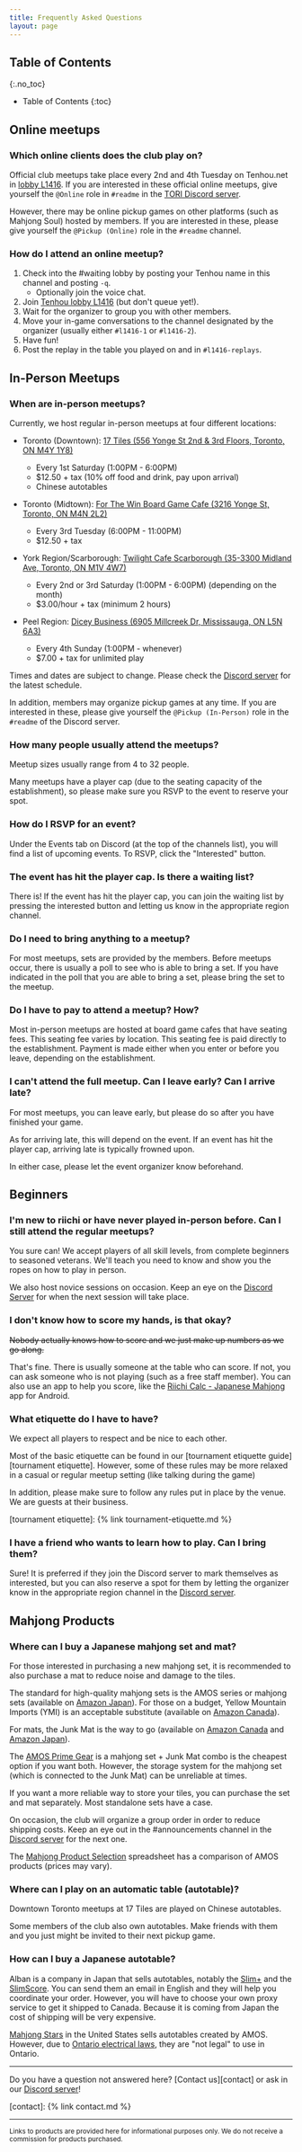 ```yaml
---
title: Frequently Asked Questions
layout: page
---
```


## Table of Contents
{:.no_toc}

* Table of Contents
{:toc}

## Online meetups

### Which online clients does the club play on?

Official club meetups take place every 2nd and 4th Tuesday on Tenhou.net in [lobby L1416][L1416].
If you are interested in these official online meetups, give yourself the `@Online` role in `#readme` in the [TORI Discord server][Discord].

However, there may be online pickup games on other platforms (such as Mahjong Soul) hosted by members. If you are interested in these, please give yourself the `@Pickup (Online)` role in the `#readme` channel.

[L1416]: http://tenhou.net/0/?L1416
[Discord]: https://discord.gg/S4SxKgw

### How do I attend an online meetup?

1. Check into the #waiting lobby by posting your Tenhou name in this channel and posting `-q`.
   - Optionally join the voice chat.
2. Join [Tenhou lobby L1416][L1416] (but don't queue yet!).
3. Wait for the organizer to group you with other members.
4. Move your in-game conversations to the channel designated by the organizer (usually either `#l1416-1` or `#l1416-2`).
5. Have fun!
6. Post the replay in the table you played on and in `#l1416-replays`.

## In-Person Meetups

### When are in-person meetups?

Currently, we host regular in-person meetups at four different locations:

- Toronto (Downtown): [17 Tiles (556 Yonge St 2nd & 3rd Floors, Toronto, ON M4Y 1Y8)](https://maps.app.goo.gl/tq2ZLD5bLwX1dzNM9)
  - Every 1st Saturday (1:00PM - 6:00PM)
  - $12.50 + tax  (10% off food and drink, pay upon arrival)
  - Chinese autotables

- Toronto (Midtown):  [For The Win Board Game Cafe (3216 Yonge St, Toronto, ON M4N 2L2)](https://maps.app.goo.gl/fiPTZan2QNBYkeVm7)
  - Every 3rd Tuesday (6:00PM - 11:00PM)
  - $12.50 + tax

- York Region/Scarborough: [Twilight Cafe Scarborough (35-3300 Midland Ave, Toronto, ON M1V 4W7)](https://maps.app.goo.gl/mC6kvyyekmex8bn9A)
  - Every 2nd or 3rd Saturday (1:00PM - 6:00PM) (depending on the month)
  - $3.00/hour + tax (minimum 2 hours)

- Peel Region: [Dicey Business (6905 Millcreek Dr, Mississauga, ON L5N 6A3)](https://maps.app.goo.gl/k4SPSewFNXyAJdWs7)
  - Every 4th Sunday (1:00PM - whenever)
  - $7.00 + tax for unlimited play

Times and dates are subject to change. Please check the [Discord server][Discord] for the latest schedule.

In addition, members may organize pickup games at any time. If you are interested in these, please give yourself the `@Pickup (In-Person)` role in the `#readme` of the Discord server.

### How many people usually attend the meetups?

Meetup sizes usually range from 4 to 32 people.

Many meetups have a player cap (due to the seating capacity of the establishment), so please make sure you RSVP to the event to reserve your spot.

### How do I RSVP for an event?

Under the Events tab on Discord (at the top of the channels list), you will find a list of upcoming events.
To RSVP, click the "Interested" button.

### The event has hit the player cap. Is there a waiting list?

There is! If the event has hit the player cap, you can join the waiting list by pressing the interested button and letting us know in the appropriate region channel.

### Do I need to bring anything to a meetup?

For most meetups, sets are provided by the members.
Before meetups occur, there is usually a poll to see who is able to bring a set.
If you have indicated in the poll that you are able to bring a set, please bring the set to the meetup.

### Do I have to pay to attend a meetup? How?

Most in-person meetups are hosted at board game cafes that have seating fees. This seating fee varies by location. This seating fee is paid directly to the establishment. Payment is made either when you enter or before you leave, depending on the establishment.

### I can't attend the full meetup. Can I leave early? Can I arrive late?

For most meetups, you can leave early, but please do so after you have finished your game.

As for arriving late, this will depend on the event. If an event has hit the player cap, arriving late is typically frowned upon.

In either case, please let the event organizer know beforehand.

## Beginners

### I'm new to riichi or have never played in-person before. Can I still attend the regular meetups?

You sure can! We accept players of all skill levels, from complete beginners to seasoned veterans. We'll teach you need to know and show you the ropes on how to play in person.

We also host novice sessions on occasion. Keep an eye on the [Discord Server][Discord] for when the next session will take place.

### I don't know how to score my hands, is that okay?

~~Nobody actually knows how to score and we just make up numbers as we go along.~~

That's fine. There is usually someone at the table who can score. If not, you can ask someone who is not playing (such as a free staff member).
You can also use an app to help you score, like the [Riichi Calc - Japanese Mahjong](https://play.google.com/store/apps/details?id=ric.ov.RiichiCalc) app for Android.

### What etiquette do I have to have?

We expect all players to respect and be nice to each other.

Most of the basic etiquette can be found in our [tournament etiquette guide][tournament etiquette]. However, some of these rules may be more relaxed in a casual or regular meetup setting (like talking during the game)

In addition, please make sure to follow any rules put in place by the venue. We are guests at their business.

[tournament etiquette]: {% link tournament-etiquette.md %}

### I have a friend who wants to learn how to play. Can I bring them?

Sure! It is preferred if they join the Discord server to mark themselves as interested, but you can also reserve a spot for them by letting the organizer know in the appropriate region channel in the [Discord server][Discord].

## Mahjong Products

### Where can I buy a Japanese mahjong set and mat?

For those interested in purchasing a new mahjong set, it is recommended to also purchase a mat to reduce noise and damage to the tiles.

The standard for high-quality mahjong sets is the AMOS series or mahjong sets (available on [Amazon Japan](https://www.amazon.co.jp/-/en/stores/page/D818D2ED-18D6-4915-8DBA-1965A3EBA4C0)). For those on a budget, Yellow Mountain Imports (YMI) is an acceptable substitute (available on [Amazon Canada](https://www.amazon.ca/Yellow-Mountain-Imports-Japanese-Mah-Jongg/dp/B003UU129U/)).

For mats, the Junk Mat is the way to go (available on [Amazon Canada](https://www.amazon.ca/dp/B0017KHW3A/) and [Amazon Japan](https://www.amazon.co.jp/dp/B096K7SL6R)).

The [AMOS Prime Gear](https://www.amazon.co.jp/dp/B09MLZX8TY) is a mahjong set + Junk Mat combo is the cheapest option if you want both.
However, the storage system for the mahjong set (which is connected to the Junk Mat) can be unreliable at times.

If you want a more reliable way to store your tiles, you can purchase the set and mat separately. Most standalone sets have a case.

On occasion, the club will organize a group order in order to reduce shipping costs. Keep an eye out in the #announcements channel in the [Discord server][Discord] for the next one.

The [Mahjong Product Selection](https://docs.google.com/spreadsheets/u/0/d/1u5MFDZ3NPIu9zMKaMlEK3RAh917qaGiU9aybyoPtGUY/edit) spreadsheet has a comparison of AMOS products (prices may vary).

### Where can I play on an automatic table (autotable)?

Downtown Toronto meetups at 17 Tiles are played on Chinese autotables. 

Some members of the club also own autotables. Make friends with them and you just might be invited to their next pickup game. 

### How can I buy a Japanese autotable? 

Alban is a company in Japan that sells autotables, notably the [Slim+](https://www.alban.co.jp/user_data/slim_plus_28s_and_33s) and the [SlimScore](https://www.alban.co.jp/user_data/slim_SCORE28S_and_33S). You can send them an email in English and they will help you coordinate your order. However, you will have to choose your own proxy service to get it shipped to Canada. Because it is coming from Japan the cost of shipping will be very expensive. 

[Mahjong Stars](https://www.mjstars.net/) in the United States sells autotables created by AMOS. However, due to [Ontario electrical laws](https://esasafe.com/electrical-products/product-approval-exceptions/), they are "not legal" to use in Ontario. 

* * *

Do you have a question not answered here? [Contact us][contact] or ask in our [Discord server][Discord]!

[contact]: {% link contact.md %}

* * *

<small>Links to products are provided here for informational purposes only. We do not receive a commission for products purchased.</small>
